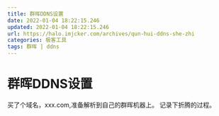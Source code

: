 ```yaml
---
title: 群晖DDNS设置
date: 2022-01-04 18:22:15.246
updated: 2022-01-04 18:22:15.246
url: https://halo.imjcker.com/archives/qun-hui-ddns-she-zhi
categories: 极客工具
tags: 群晖 | ddns
---
```


# 群晖DDNS设置

买了个域名，xxx.com,准备解析到自己的群晖机器上。
记录下折腾的过程。

